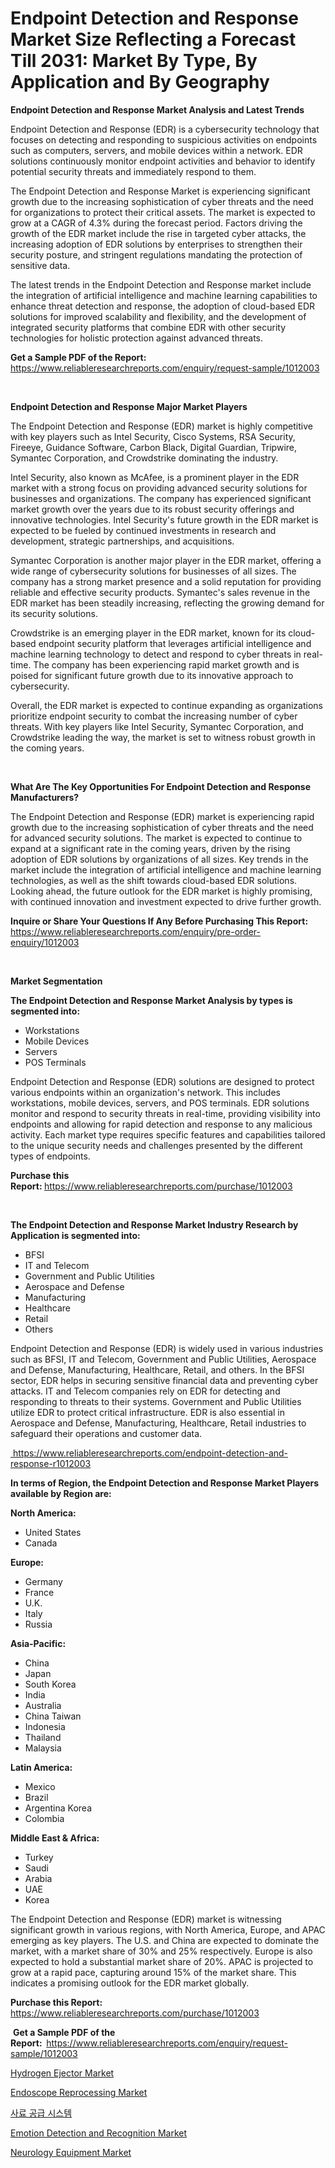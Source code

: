 <p><h1>Endpoint Detection and Response Market Size Reflecting a Forecast Till 2031: Market By Type, By Application and By Geography</h1></p><p><strong>Endpoint Detection and Response Market Analysis and Latest Trends</strong></p>
<p><p>Endpoint Detection and Response (EDR) is a cybersecurity technology that focuses on detecting and responding to suspicious activities on endpoints such as computers, servers, and mobile devices within a network. EDR solutions continuously monitor endpoint activities and behavior to identify potential security threats and immediately respond to them.</p><p>The Endpoint Detection and Response Market is experiencing significant growth due to the increasing sophistication of cyber threats and the need for organizations to protect their critical assets. The market is expected to grow at a CAGR of 4.3% during the forecast period. Factors driving the growth of the EDR market include the rise in targeted cyber attacks, the increasing adoption of EDR solutions by enterprises to strengthen their security posture, and stringent regulations mandating the protection of sensitive data.</p><p>The latest trends in the Endpoint Detection and Response market include the integration of artificial intelligence and machine learning capabilities to enhance threat detection and response, the adoption of cloud-based EDR solutions for improved scalability and flexibility, and the development of integrated security platforms that combine EDR with other security technologies for holistic protection against advanced threats.</p></p>
<p><strong>Get a Sample PDF of the Report:&nbsp;</strong> <a href="https://www.reliableresearchreports.com/enquiry/request-sample/1012003">https://www.reliableresearchreports.com/enquiry/request-sample/1012003</a></p>
<p>&nbsp;</p>
<p><strong>Endpoint Detection and Response Major Market Players</strong></p>
<p><p>The Endpoint Detection and Response (EDR) market is highly competitive with key players such as Intel Security, Cisco Systems, RSA Security, Fireeye, Guidance Software, Carbon Black, Digital Guardian, Tripwire, Symantec Corporation, and Crowdstrike dominating the industry.</p><p>Intel Security, also known as McAfee, is a prominent player in the EDR market with a strong focus on providing advanced security solutions for businesses and organizations. The company has experienced significant market growth over the years due to its robust security offerings and innovative technologies. Intel Security's future growth in the EDR market is expected to be fueled by continued investments in research and development, strategic partnerships, and acquisitions.</p><p>Symantec Corporation is another major player in the EDR market, offering a wide range of cybersecurity solutions for businesses of all sizes. The company has a strong market presence and a solid reputation for providing reliable and effective security products. Symantec's sales revenue in the EDR market has been steadily increasing, reflecting the growing demand for its security solutions.</p><p>Crowdstrike is an emerging player in the EDR market, known for its cloud-based endpoint security platform that leverages artificial intelligence and machine learning technology to detect and respond to cyber threats in real-time. The company has been experiencing rapid market growth and is poised for significant future growth due to its innovative approach to cybersecurity.</p><p>Overall, the EDR market is expected to continue expanding as organizations prioritize endpoint security to combat the increasing number of cyber threats. With key players like Intel Security, Symantec Corporation, and Crowdstrike leading the way, the market is set to witness robust growth in the coming years.</p></p>
<p>&nbsp;</p>
<p><strong>What Are The Key Opportunities For Endpoint Detection and Response Manufacturers?</strong></p>
<p><p>The Endpoint Detection and Response (EDR) market is experiencing rapid growth due to the increasing sophistication of cyber threats and the need for advanced security solutions. The market is expected to continue to expand at a significant rate in the coming years, driven by the rising adoption of EDR solutions by organizations of all sizes. Key trends in the market include the integration of artificial intelligence and machine learning technologies, as well as the shift towards cloud-based EDR solutions. Looking ahead, the future outlook for the EDR market is highly promising, with continued innovation and investment expected to drive further growth.</p></p>
<p><strong>Inquire or Share Your Questions If Any Before Purchasing This Report:</strong> <a href="https://www.reliableresearchreports.com/enquiry/pre-order-enquiry/1012003">https://www.reliableresearchreports.com/enquiry/pre-order-enquiry/1012003</a></p>
<p>&nbsp;</p>
<p><strong>Market Segmentation</strong></p>
<p><strong>The Endpoint Detection and Response Market Analysis by types is segmented into:</strong></p>
<p><ul><li>Workstations</li><li>Mobile Devices</li><li>Servers</li><li>POS Terminals</li></ul></p>
<p><p>Endpoint Detection and Response (EDR) solutions are designed to protect various endpoints within an organization's network. This includes workstations, mobile devices, servers, and POS terminals. EDR solutions monitor and respond to security threats in real-time, providing visibility into endpoints and allowing for rapid detection and response to any malicious activity. Each market type requires specific features and capabilities tailored to the unique security needs and challenges presented by the different types of endpoints.</p></p>
<p><strong>Purchase this Report:&nbsp;</strong><a href="https://www.reliableresearchreports.com/purchase/1012003">https://www.reliableresearchreports.com/purchase/1012003</a></p>
<p>&nbsp;</p>
<p><strong>The Endpoint Detection and Response Market Industry Research by Application is segmented into:</strong></p>
<p><ul><li>BFSI</li><li>IT and Telecom</li><li>Government and Public Utilities</li><li>Aerospace and Defense</li><li>Manufacturing</li><li>Healthcare</li><li>Retail</li><li>Others</li></ul></p>
<p><p>Endpoint Detection and Response (EDR) is widely used in various industries such as BFSI, IT and Telecom, Government and Public Utilities, Aerospace and Defense, Manufacturing, Healthcare, Retail, and others. In the BFSI sector, EDR helps in securing sensitive financial data and preventing cyber attacks. IT and Telecom companies rely on EDR for detecting and responding to threats to their systems. Government and Public Utilities utilize EDR to protect critical infrastructure. EDR is also essential in Aerospace and Defense, Manufacturing, Healthcare, Retail industries to safeguard their operations and customer data.</p></p>
<p><a href="https://www.reliableresearchreports.com/endpoint-detection-and-response-r1012003">&nbsp;https://www.reliableresearchreports.com/endpoint-detection-and-response-r1012003</a></p>
<p><strong>In terms of Region, the Endpoint Detection and Response Market Players available by Region are:</strong></p>
<p>
    <p> <strong> North America: </strong>
        <ul>
            <li>United States</li>
            <li>Canada</li>
        </ul>
        </p> 
    <p> <strong> Europe: </strong>
        <ul>
            <li>Germany</li>
            <li>France</li>
            <li>U.K.</li>
            <li>Italy</li>
            <li>Russia</li>
        </ul>
        </p> 
    <p> <strong> Asia-Pacific: </strong>
        <ul>
            <li>China</li>
            <li>Japan</li>
            <li>South Korea</li>
            <li>India</li>
            <li>Australia</li>
            <li>China Taiwan</li>
            <li>Indonesia</li>
            <li>Thailand</li>
            <li>Malaysia</li>
        </ul>
        </p> 
    <p> <strong> Latin America: </strong>
        <ul>
            <li>Mexico</li>
            <li>Brazil</li>
            <li>Argentina Korea</li>
            <li>Colombia</li>
        </ul>
        </p> 
    <p> <strong> Middle East & Africa: </strong>
        <ul>
            <li>Turkey</li>
            <li>Saudi</li>
            <li>Arabia</li>
            <li>UAE</li>
            <li>Korea</li>
        </ul>
    </p>
    </p>
<p><p>The Endpoint Detection and Response (EDR) market is witnessing significant growth in various regions, with North America, Europe, and APAC emerging as key players. The U.S. and China are expected to dominate the market, with a market share of 30% and 25% respectively. Europe is also expected to hold a substantial market share of 20%. APAC is projected to grow at a rapid pace, capturing around 15% of the market share. This indicates a promising outlook for the EDR market globally.</p></p>
<p><strong>Purchase this Report: </strong><a href="https://www.reliableresearchreports.com/purchase/1012003">https://www.reliableresearchreports.com/purchase/1012003</a></p>
<p>&nbsp;<strong>Get a Sample PDF of the Report:&nbsp;&nbsp;</strong><a href="https://www.reliableresearchreports.com/enquiry/request-sample/1012003">https://www.reliableresearchreports.com/enquiry/request-sample/1012003</a></p>
<p><strong></strong></p>
<p><p><a href="https://www.linkedin.com/pulse/hydrogen-ejector-market-trends-analysis-forecasted-period-x6z4e">Hydrogen Ejector Market</a></p><p><a href="https://github.com/gracielawharr/Market-Research-Report-List-1/blob/main/endoscope-reprocessing-market.md">Endoscope Reprocessing Market</a></p><p><a href="https://medium.com/@bruceabernathy2022/quot-%EA%B8%89%EC%97%AC-%EC%8B%9C%EC%8A%A4%ED%85%9C-%EC%8B%9C%EC%9E%A5%EC%9D%80-%EC%8B%9C%EC%9E%A5-%EC%A0%90%EC%9C%A0%EC%9C%A8-%ED%81%AC%EA%B8%B0-%EB%B0%8F-2031%EB%85%84%EA%B9%8C%EC%A7%80-%EC%98%88%EC%83%81%EB%90%98%EB%8A%94-%EC%98%88%EC%B8%A1%EC%97%90-%EC%B4%88%EC%A0%90%EC%9D%84-%EB%A7%9E%EC%B6%A5%EB%8B%88%EB%8B%A4-quot-1a0cb87fec23">사료 공급 시스템</a></p><p><a href="https://github.com/EunaWiegad2023/Market-Research-Report-List-1/blob/main/emotion-detection-and-recognition-market.md">Emotion Detection and Recognition Market</a></p><p><a href="https://www.linkedin.com/pulse/neurology-equipment-market-share-evolution-growth-trends-bkqme">Neurology Equipment Market</a></p></p>